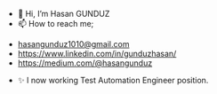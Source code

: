 - 👋 Hi, I’m Hasan GUNDUZ
- 📫 How to reach me;
+ hasangunduz1010@gmail.com
+ https://www.linkedin.com/in/gunduzhasan/
+ https://medium.com/@hasangunduz
- ✨ I now working Test Automation Engineer position.
<!---
1hasangunduz/1hasangunduz is a ✨ special ✨ repository because its `README.md` (this file) appears on your GitHub profile.
You can click the Preview link to take a look at your changes.
--->
